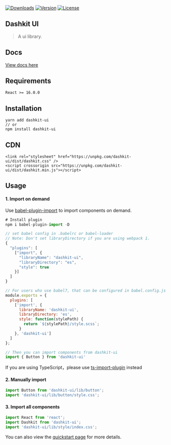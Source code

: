 <p>
  <a href="https://www.npmjs.com/package/dashkit-ui"><img src="https://img.shields.io/npm/dm/dashkit-ui.svg" alt="Downloads"></a>
  <a href="https://www.npmjs.com/package/dashkit-ui"><img src="https://img.shields.io/npm/v/dashkit-ui.svg" alt="Version"></a>
  <a href="https://www.npmjs.com/package/dashkit-ui"><img src="https://img.shields.io/npm/l/dashkit-ui.svg" alt="License"></a>
</p>

## Dashkit UI

> A ui library.

## Docs

[View docs here](http://yuanzhaohao.github.io/dashkit-ui/#/)

## Requirements

```
React >= 16.0.0
```

## Installation

```
yarn add dashkit-ui
// or
npm install dashkit-ui
```

## CDN

```
<link rel="stylesheet" href="https://unpkg.com/dashkit-ui/dist/dashkit.css" />
<script crossorigin src="https://unpkg.com/dashkit-ui/dist/dashkit.min.js"></script>
```

## Usage

#### 1. Import on demand

Use [babel-plugin-import](https://github.com/ant-design/babel-plugin-import) to import components on demand.

```js
# Install plugin
npm i babel-plugin-import -D

// set babel config in .babelrc or babel-loader
// Note: Don't set libraryDirectory if you are using webpack 1.
{
  "plugins": [
    ["import", {
      "libraryName": "dashkit-ui",
      "libraryDirectory": "es",
      "style": true
    }]
  ]
}

// For users who use babel7, that can be configured in babel.config.js
module.exports = {
  plugins: [
    ['import', {
      libraryName: 'dashkit-ui',
      libraryDirectory: 'es',
      style: function(stylePath) {
        return `${stylePath}/style.scss`;
      }
    }, 'dashkit-ui']
  ]
};

// Then you can import components from dashkit-ui
import { Button } from 'dashkit-ui'
```

If you are using TypeScript，please use [ts-import-plugin](https://github.com/Brooooooklyn/ts-import-plugin) instead

#### 2. Manually import

```javascript
import Button from 'dashkit-ui/lib/button';
import 'dashkit-ui/lib/button/style.css';
```

#### 3. Import all components

```javascript
import React from 'react';
import Dashkit from 'dashkit-ui';
import 'dashkit-ui/lib/style/index.css';
```

You can also view the [quickstart page](https://yuanzhaohao.github.io/dashkit-ui/#/quickstart) for more details.
